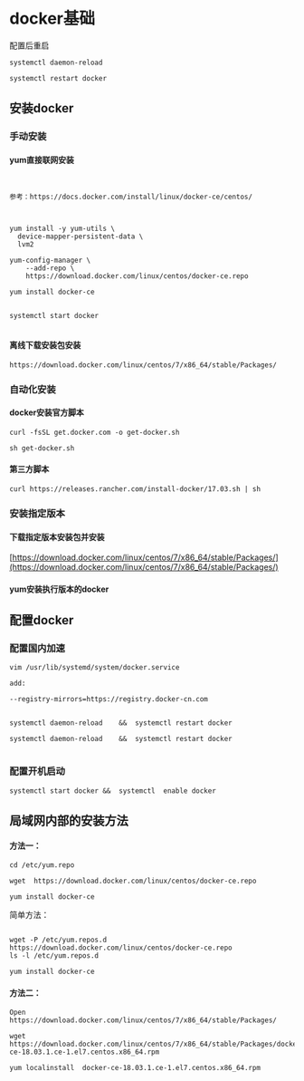 #  docker基础

配置后重启

```
systemctl daemon-reload   
   
systemctl restart docker  

```

##  安装docker


###  手动安装

####  yum直接联网安装
```


参考：https://docs.docker.com/install/linux/docker-ce/centos/



yum install -y yum-utils \
  device-mapper-persistent-data \
  lvm2

yum-config-manager \
    --add-repo \
    https://download.docker.com/linux/centos/docker-ce.repo

yum install docker-ce
     
     
systemctl start docker
     

```

####  离线下载安装包安装
```
https://download.docker.com/linux/centos/7/x86_64/stable/Packages/
```


###  自动化安装

####  docker安装官方脚本
```
curl -fsSL get.docker.com -o get-docker.sh

sh get-docker.sh
```


####  第三方脚本
```
curl https://releases.rancher.com/install-docker/17.03.sh | sh
```

###  安装指定版本

####  下载指定版本安装包并安装

[https://download.docker.com/linux/centos/7/x86_64/stable/Packages/](https://download.docker.com/linux/centos/7/x86_64/stable/Packages/)

####  yum安装执行版本的docker


	

##  配置docker

###  配置国内加速


```
vim /usr/lib/systemd/system/docker.service

add:

--registry-mirrors=https://registry.docker-cn.com


systemctl daemon-reload    &&  systemctl restart docker

systemctl daemon-reload    &&  systemctl restart docker


```

###  配置开机启动


```
systemctl start docker &&  systemctl  enable docker 
```





##   局域网内部的安装方法



#### 方法一：

```
cd /etc/yum.repo

wget  https://download.docker.com/linux/centos/docker-ce.repo

yum install docker-ce

```



简单方法：

```

wget -P /etc/yum.repos.d     https://download.docker.com/linux/centos/docker-ce.repo
ls -l /etc/yum.repos.d

yum install docker-ce
```



#### 方法二：



```
Open  https://download.docker.com/linux/centos/7/x86_64/stable/Packages/

wget   https://download.docker.com/linux/centos/7/x86_64/stable/Packages/docker-ce-18.03.1.ce-1.el7.centos.x86_64.rpm

yum localinstall  docker-ce-18.03.1.ce-1.el7.centos.x86_64.rpm

```

